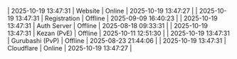 | 2025-10-19 13:47:31 | Website | Online | 2025-10-19 13:47:27 |
| 2025-10-19 13:47:31 | Registration | Offline | 2025-09-09 16:40:23 |
| 2025-10-19 13:47:31 | Auth Server | Offline | 2025-08-18 09:33:31 |
| 2025-10-19 13:47:31 | Kezan (PvE) | Offline | 2025-10-11 12:51:30 |
| 2025-10-19 13:47:31 | Gurubashi (PvP) | Offline | 2025-08-23 21:44:06 |
| 2025-10-19 13:47:31 | Cloudflare | Online | 2025-10-19 13:47:27 |
